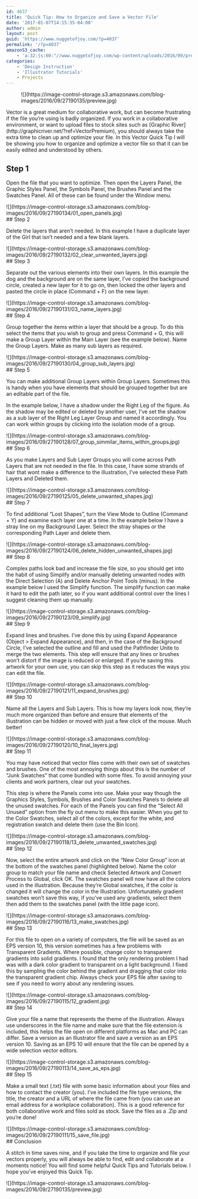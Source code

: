 ```yaml
---
id: 4037
title: 'Quick Tip: How to Organize and Save a Vector File'
date: '2017-01-07T14:15:35-04:00'
author: admin
layout: post
guid: 'https://www.nuggetofjoy.com/?p=4037'
permalink: '/?p=4037'
amazonS3_cache:
    - 'a:32:{s:60:"//www.nuggetofjoy.com/wp-content/uploads/2016/09/preview.jpg";a:2:{s:2:"id";s:4:"4039";s:11:"source_type";s:13:"media-library";}s:81:"//image-control-storage.s3.amazonaws.com/blog-images/2016/09/27190135/preview.jpg";a:2:{s:2:"id";s:4:"4039";s:11:"source_type";s:13:"media-library";}s:67:"//www.nuggetofjoy.com/wp-content/uploads/2016/09/01_open_panels.jpg";a:2:{s:2:"id";s:4:"4040";s:11:"source_type";s:13:"media-library";}s:88:"//image-control-storage.s3.amazonaws.com/blog-images/2016/09/27190134/01_open_panels.jpg";a:2:{s:2:"id";s:4:"4040";s:11:"source_type";s:13:"media-library";}s:77:"//www.nuggetofjoy.com/wp-content/uploads/2016/09/02_clear_unwanted_layers.jpg";a:2:{s:2:"id";s:4:"4041";s:11:"source_type";s:13:"media-library";}s:98:"//image-control-storage.s3.amazonaws.com/blog-images/2016/09/27190132/02_clear_unwanted_layers.jpg";a:2:{s:2:"id";s:4:"4041";s:11:"source_type";s:13:"media-library";}s:67:"//www.nuggetofjoy.com/wp-content/uploads/2016/09/03_name_layers.jpg";a:2:{s:2:"id";s:4:"4042";s:11:"source_type";s:13:"media-library";}s:88:"//image-control-storage.s3.amazonaws.com/blog-images/2016/09/27190131/03_name_layers.jpg";a:2:{s:2:"id";s:4:"4042";s:11:"source_type";s:13:"media-library";}s:72:"//www.nuggetofjoy.com/wp-content/uploads/2016/09/04_group_sub_layers.jpg";a:2:{s:2:"id";s:4:"4043";s:11:"source_type";s:13:"media-library";}s:93:"//image-control-storage.s3.amazonaws.com/blog-images/2016/09/27190130/04_group_sub_layers.jpg";a:2:{s:2:"id";s:4:"4043";s:11:"source_type";s:13:"media-library";}s:90:"//www.nuggetofjoy.com/wp-content/uploads/2016/09/07_group_simmilar_items_within_groups.jpg";a:2:{s:2:"id";s:4:"4044";s:11:"source_type";s:13:"media-library";}s:111:"//image-control-storage.s3.amazonaws.com/blog-images/2016/09/27190128/07_group_simmilar_items_within_groups.jpg";a:2:{s:2:"id";s:4:"4044";s:11:"source_type";s:13:"media-library";}s:78:"//www.nuggetofjoy.com/wp-content/uploads/2016/09/05_delete_unwanted_shapes.jpg";a:2:{s:2:"id";s:4:"4045";s:11:"source_type";s:13:"media-library";}s:99:"//image-control-storage.s3.amazonaws.com/blog-images/2016/09/27190125/05_delete_unwanted_shapes.jpg";a:2:{s:2:"id";s:4:"4045";s:11:"source_type";s:13:"media-library";}s:85:"//www.nuggetofjoy.com/wp-content/uploads/2016/09/06_delete_hidden_unwanted_shapes.jpg";a:2:{s:2:"id";s:4:"4046";s:11:"source_type";s:13:"media-library";}s:106:"//image-control-storage.s3.amazonaws.com/blog-images/2016/09/27190124/06_delete_hidden_unwanted_shapes.jpg";a:2:{s:2:"id";s:4:"4046";s:11:"source_type";s:13:"media-library";}s:64:"//www.nuggetofjoy.com/wp-content/uploads/2016/09/09_simplify.jpg";a:2:{s:2:"id";s:4:"4047";s:11:"source_type";s:13:"media-library";}s:85:"//image-control-storage.s3.amazonaws.com/blog-images/2016/09/27190123/09_simplify.jpg";a:2:{s:2:"id";s:4:"4047";s:11:"source_type";s:13:"media-library";}s:70:"//www.nuggetofjoy.com/wp-content/uploads/2016/09/11_expand_brushes.jpg";a:2:{s:2:"id";s:4:"4048";s:11:"source_type";s:13:"media-library";}s:91:"//image-control-storage.s3.amazonaws.com/blog-images/2016/09/27190121/11_expand_brushes.jpg";a:2:{s:2:"id";s:4:"4048";s:11:"source_type";s:13:"media-library";}s:68:"//www.nuggetofjoy.com/wp-content/uploads/2016/09/10_final_layers.jpg";a:2:{s:2:"id";s:4:"4049";s:11:"source_type";s:13:"media-library";}s:89:"//image-control-storage.s3.amazonaws.com/blog-images/2016/09/27190120/10_final_layers.jpg";a:2:{s:2:"id";s:4:"4049";s:11:"source_type";s:13:"media-library";}s:80:"//www.nuggetofjoy.com/wp-content/uploads/2016/09/13_delete_unwanted_swatches.jpg";a:2:{s:2:"id";s:4:"4050";s:11:"source_type";s:13:"media-library";}s:101:"//image-control-storage.s3.amazonaws.com/blog-images/2016/09/27190118/13_delete_unwanted_swatches.jpg";a:2:{s:2:"id";s:4:"4050";s:11:"source_type";s:13:"media-library";}s:69:"//www.nuggetofjoy.com/wp-content/uploads/2016/09/13_make_swatches.jpg";a:2:{s:2:"id";s:4:"4051";s:11:"source_type";s:13:"media-library";}s:90:"//image-control-storage.s3.amazonaws.com/blog-images/2016/09/27190116/13_make_swatches.jpg";a:2:{s:2:"id";s:4:"4051";s:11:"source_type";s:13:"media-library";}s:64:"//www.nuggetofjoy.com/wp-content/uploads/2016/09/12_gradient.jpg";a:2:{s:2:"id";s:4:"4052";s:11:"source_type";s:13:"media-library";}s:85:"//image-control-storage.s3.amazonaws.com/blog-images/2016/09/27190115/12_gradient.jpg";a:2:{s:2:"id";s:4:"4052";s:11:"source_type";s:13:"media-library";}s:67:"//www.nuggetofjoy.com/wp-content/uploads/2016/09/14_save_as_eps.jpg";a:2:{s:2:"id";s:4:"4053";s:11:"source_type";s:13:"media-library";}s:88:"//image-control-storage.s3.amazonaws.com/blog-images/2016/09/27190113/14_save_as_eps.jpg";a:2:{s:2:"id";s:4:"4053";s:11:"source_type";s:13:"media-library";}s:65:"//www.nuggetofjoy.com/wp-content/uploads/2016/09/15_save_file.jpg";a:2:{s:2:"id";s:4:"4054";s:11:"source_type";s:13:"media-library";}s:86:"//image-control-storage.s3.amazonaws.com/blog-images/2016/09/27190111/15_save_file.jpg";a:2:{s:2:"id";s:4:"4054";s:11:"source_type";s:13:"media-library";}}'
categories:
    - 'Design Instruction'
    - 'Illustrator Tutorials'
    - Projects
---
```


<figure class="final-product final-product--image">![](https://image-control-storage.s3.amazonaws.com/blog-images/2016/09/27190135/preview.jpg)</figure>Vector is a great medium for collaborative work, but can become frustrating if the file you’re using is badly organized. If you work in a collaborative environment, or want to upload files to stock sites such as [Graphic River](http://graphicriver.net/?ref=VectorPremium), you should always take the extra time to clean up and optimize your file. In this Vector Quick Tip I will be showing you how to organize and optimize a vector file so that it can be easily edited and understood by others.

## Step 1

Open the file that you want to optimize. Then open the Layers Panel, the Graphic Styles Panel, the Symbols Panel, the Brushes Panel and the Swatches Panel. All of these can be found under the Window menu.

<div class="tutorial_image">![](https://image-control-storage.s3.amazonaws.com/blog-images/2016/09/27190134/01_open_panels.jpg)</div>## Step 2

Delete the layers that aren’t needed. In this example I have a duplicate layer of the Girl that isn’t needed and a few blank layers.

<div class="tutorial_image">![](https://image-control-storage.s3.amazonaws.com/blog-images/2016/09/27190132/02_clear_unwanted_layers.jpg)</div>## Step 3

Separate out the various elements into their own layers. In this example the dog and the background are on the same layer, I’ve copied the background circle, created a new layer for it to go on, then locked the other layers and pasted the circle in place (Command + F) on the new layer.

<div class="tutorial_image">![](https://image-control-storage.s3.amazonaws.com/blog-images/2016/09/27190131/03_name_layers.jpg)</div>## Step 4

Group together the items within a layer that should be a group. To do this select the items that you wish to group and press Command + G, this will make a Group Layer within the Main Layer (see the example below). Name the Group Layers. Make as many sub layers as required.

<div class="tutorial_image">![](https://image-control-storage.s3.amazonaws.com/blog-images/2016/09/27190130/04_group_sub_layers.jpg)</div>## Step 5

You can make additional Group Layers within Group Layers. Sometimes this is handy when you have elements that should be grouped together but are an editable part of the file.

In the example below, I have a shadow under the Right Leg of the figure. As the shadow may be edited or deleted by another user, I’ve set the shadow as a sub layer of the Right Leg Layer Group and named it accordingly. You can work within groups by clicking into the isolation mode of a group.

<div class="tutorial_image">![](https://image-control-storage.s3.amazonaws.com/blog-images/2016/09/27190128/07_group_simmilar_items_within_groups.jpg)</div>## Step 6

As you make Layers and Sub Layer Groups you will come across Path Layers that are not needed in the file. In this case, I have some strands of hair that wont make a difference to the illustration, I’ve selected these Path Layers and Deleted them.

<div class="tutorial_image">![](https://image-control-storage.s3.amazonaws.com/blog-images/2016/09/27190125/05_delete_unwanted_shapes.jpg)</div>## Step 7

To find additional “Lost Shapes”, turn the View Mode to Outline (Command + Y) and examine each layer one at a time. In the example below I have a stray line on my Background Layer. Select the stray shapes or the corresponding Path Layer and delete them.

<div class="tutorial_image">![](https://image-control-storage.s3.amazonaws.com/blog-images/2016/09/27190124/06_delete_hidden_unwanted_shapes.jpg)</div>## Step 8

Complex paths look bad and increase the file size, so you should get into the habit of using Simplify and/or manually deleting unwanted nodes with the Direct Selection (A) and Delete Anchor Point Tools (minus). In the example below I used the Simplify function. The simplify function can make it hard to edit the path later, so if you want additional control over the lines I suggest cleaning them up manually.

<div class="tutorial_image">![](https://image-control-storage.s3.amazonaws.com/blog-images/2016/09/27190123/09_simplify.jpg)</div>## Step 9

Expand lines and brushes. I’ve done this by using Expand Appearance (Object &gt; Expand Appearance), and then, in the case of the Background Circle, I’ve selected the outline and fill and used the Pathfinder Unite to merge the two elements. This step will ensure that any lines or brushes won’t distort if the image is reduced or enlarged. If you’re saving this artwork for your own use, you can skip this step as it reduces the ways you can edit the file.

<div class="tutorial_image">![](https://image-control-storage.s3.amazonaws.com/blog-images/2016/09/27190121/11_expand_brushes.jpg)</div>## Step 10

Name all the Layers and Sub Layers. This is how my layers look now, they’re much more organized than before and ensure that elements of the illustration can be hidden or moved with just a few click of the mouse. Much better!

<div class="tutorial_image">![](https://image-control-storage.s3.amazonaws.com/blog-images/2016/09/27190120/10_final_layers.jpg)</div>## Step 11

You may have noticed that vector files come with their own set of swatches and brushes. One of the most annoying things about this is the number of “Junk Swatches” that come bundled with some files. To avoid annoying your clients and work partners, clear out your swatches.

This step is where the Panels come into use. Make your way though the Graphics Styles, Symbols, Brushes and Color Swatches Panels to delete all the unused swatches. For each of the Panels you can find the “Select All Unused” option from the fly out menu to make this easier. When you get to the Color Swatches, select all of the colors, except for the white, and registration swatch and delete them (use the Bin Icon).

<div class="tutorial_image">![](https://image-control-storage.s3.amazonaws.com/blog-images/2016/09/27190118/13_delete_unwanted_swatches.jpg)</div>## Step 12

Now, select the entire artwork and click on the “New Color Group” icon at the bottom of the swatches panel (highlighted below). Name the color group to match your file name and check Selected Artwork and Convert Process to Global, click OK. The swatches panel will now have all the colors used in the illustration. Because they’re Global swatches, if the color is changed it will change the color in the Illustration. Unfortunately gradient swatches won’t save this way, if you’ve used any gradients, select them then add them to the swatches panel (with the little page icon).

<div class="tutorial_image">![](https://image-control-storage.s3.amazonaws.com/blog-images/2016/09/27190116/13_make_swatches.jpg)</div>## Step 13

For this file to open on a variety of computers, the file will be saved as an EPS version 10, this version sometimes has a few problems with Transparent Gradients. Where possible, change color to transparent gradients into solid gradients. I found that the only rendering problem I had was with a dark color gradient to transparent on a light background. I fixed this by sampling the color behind the gradient and dragging that color into the transparent gradient chip. Always check your EPS file after saving to see if you need to worry about any rendering issues.

<div class="tutorial_image">![](https://image-control-storage.s3.amazonaws.com/blog-images/2016/09/27190115/12_gradient.jpg)</div>## Step 14

Give your file a name that represents the theme of the illustration. Always use underscores in the file name and make sure that the file extension is included, this helps the file open on different platforms as Mac and PC can differ. Save a version as an Illustrator file and save a version as an EPS version 10. Saving as an EPS 10 will ensure that the file can be opened by a wide selection vector editors.

<div class="tutorial_image">![](https://image-control-storage.s3.amazonaws.com/blog-images/2016/09/27190113/14_save_as_eps.jpg)</div>## Step 15

Make a small text (.txt) file with some basic information about your files and how to contact the creator (you). I’ve included the file type versions, the title, the creator and a URL of where the file came from (you can use an email address for a workplace collaboration). This is a good reference for both collaborative work and files sold as stock. Save the files as a .Zip and you’re done!

<div class="tutorial_image">![](https://image-control-storage.s3.amazonaws.com/blog-images/2016/09/27190111/15_save_file.jpg)</div><div class="tutorial_image"></div><div class="tutorial_image">## Conclusion

A stitch in time saves nine, and if you take the time to organize and file your vectors properly, you will always be able to find, edit and collaborate at a moments notice! You will find some helpful Quick Tips and Tutorials below. I hope you’ve enjoyed this Quick Tip.

<div class="tutorial_image">![](https://image-control-storage.s3.amazonaws.com/blog-images/2016/09/27190135/preview.jpg)</div></div>